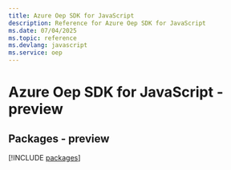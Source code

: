 ```yaml
---
title: Azure Oep SDK for JavaScript
description: Reference for Azure Oep SDK for JavaScript
ms.date: 07/04/2025
ms.topic: reference
ms.devlang: javascript
ms.service: oep
---
```

# Azure Oep SDK for JavaScript - preview
## Packages - preview
[!INCLUDE [packages](oep-index.md)]
